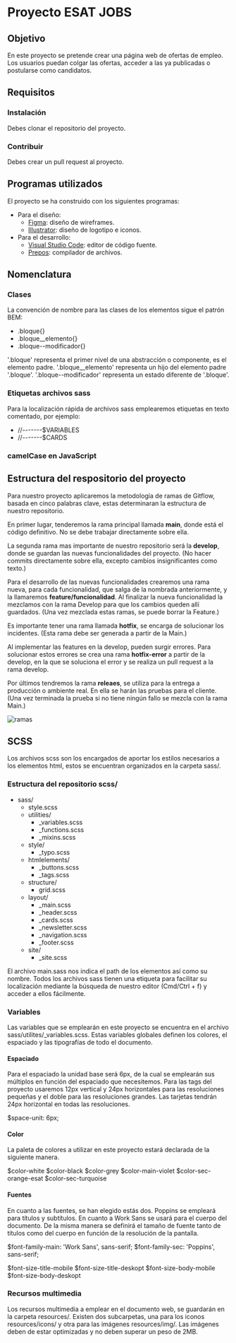 # **Proyecto ESAT JOBS**

## **Objetivo**


En este proyecto se pretende crear una página web de ofertas de empleo. Los usuarios puedan colgar las ofertas, acceder a las ya publicadas o postularse como candidatos.

## **Requisitos**
### **Instalación**
Debes clonar el repositorio del proyecto.
### **Contribuir**
Debes crear un pull request al proyecto.

## **Programas utilizados**
El proyecto se ha construido con los siguientes programas:
- Para el diseño: 
  - <a href="https://www.figma.com/">Figma</a>: diseño de wireframes.
  - <a href="https://www.adobe.com/products/illustrator.html">Illustrator</a>: diseño de logotipo e iconos.
- Para el desarrollo: 
  - <a href="https://code.visualstudio.com/">Visual Studio Code</a>: editor de código fuente.
  - <a href="https://prepros.io/">Prepos</a>: compilador de archivos.

## **Nomenclatura**

### **Clases**

La convención de nombre para las clases de los elementos sigue el patrón BEM:

- .bloque{}
- .bloque__elemento{}
- .bloque--modificador{}

'.bloque' representa el primer nivel de una abstracción o componente, es el elemento padre.
'.bloque__elemento' representa un hijo del elemento padre '.bloque'.
'.bloque--modificador' representa un estado diferente de '.bloque'.

<!-- Ejemplo sacado del proyecto -->

### **Etiquetas archivos sass**

Para la localización rápida de archivos sass emplearemos etiquetas en texto comentado, por ejemplo:

- //-------$VARIABLES
- //-------$CARDS

### **camelCase en JavaScript**



## **Estructura del respositorio del proyecto**

Para nuestro proyecto aplicaremos la metodología de ramas de Gitflow, basada en cinco palabras clave, estas determinaran la estructura de nuestro repositorio.

En primer lugar, tenderemos la rama principal llamada **main**, donde está el código definitivo. No se debe trabajar directamente sobre ella.

La segunda rama mas importante de nuestro repositorio será la **develop**, donde se guardan las nuevas funcionalidades del proyecto. (No hacer commits directamente sobre ella, excepto cambios insignificantes como texto.)

Para el desarrollo de las nuevas funcionalidades crearemos una rama nueva, para cada funcionalidad, que salga de la nombrada anteriormente, y la llamaremos **feature/funcionalidad**. Al finalizar la nueva funcionalidad la mezclamos con la rama Develop para que los cambios queden allí guardados. (Una vez mezclada estas ramas, se puede borrar la Feature.)

Es importante tener una rama llamada **hotfix**, se encarga de solucionar los incidentes. (Esta rama debe ser generada a partir de la Main.)

Al implementar las features en la develop, pueden surgir errores. Para solucionar estos errores se crea una rama **hotfix-error** a partir de la develop, en la que se soluciona el error y se realiza un pull request a la rama develop.

Por últimos tendremos la rama **releaes**, se utiliza para la entrega a producción o ambiente real. En ella se harán las pruebas para el cliente. (Una vez terminada la prueba si no tiene ningún fallo se mezcla con la rama Main.)


![ramas](https://user-images.githubusercontent.com/92877904/153928693-8aa5247e-470d-4f54-b365-163a4a15d1a1.jpg)



## **SCSS**

Los archivos scss son los encargados de aportar los estilos necesarios a los elementos html, estos se encuentran organizados en la carpeta sass/.

### **Estructura del repositorio scss/**

- sass/
  - style.scss
  - utilities/
    - _variables.scss
    - _functions.scss
    - _mixins.scss
  - style/
    - _typo.scss
  - htmlelements/
    - _buttons.scss
    - _tags.scss
  - structure/
    - grid.scss
  - layout/
    - _main.scss
    - _header.scss
    - _cards.scss
    - _newsletter.scss
    - _navigation.scss
    - _footer.scss
  - site/
    - _site.scss

El archivo main.sass nos indica el path de los elementos así como su nombre. Todos los archivos sass tienen una etiqueta para facilitar su localización mediante la búsqueda de nuestro editor (Cmd/Ctrl + f) y acceder a ellos fácilmente.


### **Variables**

Las variables que se emplearán en este proyecto se encuentra en el archivo sass/utilites/_variables.scss. Estas variables globales definen los colores, el espaciado y las tipografías de todo el documento.

#### **Espaciado**

Para el espaciado la unidad base será 6px, de la cual se emplearán sus múltiplos en función del espaciado que necesitemos. 
Para las tags del proyecto usaremos 12px vertical y 24px horizontales para las resoluciones pequeñas y el doble para las resoluciones grandes. Las tarjetas tendrán 24px horizontal en todas las resoluciones.

$space-unit: 6px;

#### **Color**

La paleta de colores a utilizar en este proyecto estará declarada de la siguiente manera.

$color-white
$color-black
$color-grey
$color-main-violet
$color-sec-orange-esat
$color-sec-turquoise

#### **Fuentes**

En cuanto a las fuentes, se han elegido estás dos. Poppins se empleará para títulos y subtítulos. En cuanto a Work Sans se usará para el cuerpo del documento. De la misma manera se definirá el tamaño de fuente tanto de títulos como del cuerpo en función de la resolución de la pantalla.

$font-family-main: 'Work Sans', sans-serif;
$font-family-sec: 'Poppins', sans-serif;

$font-size-title-mobile
$font-size-title-deskopt
$font-size-body-mobile
$font-size-body-deskopt


### **Recursos multimedia**

Los recursos multimedia a emplear en el documento web, se guardarán en la carpeta resources/. Existen dos subcarpetas, una para los iconos resources/icons/ y otra para las imágenes resources/img/. Las imágenes deben de estar optimizadas y no deben superar un peso de 2MB.
